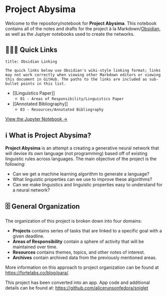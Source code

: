 # Project Abysima

Welcome to the repository/notebook for **Project Abysima**. This notebook contains all of the notes and drafts for the project à la Markdown/[Obsidian](https://obsidian.md), as well as the Juptyer notebooks used to create the networks.

## 🏃🏻‍♂️ Quick Links

```ad-note
title: Obsidian Linking

The quick links below use Obsidian's wiki-style linking format; links may not work correctly when viewing other Markdown editors or viewing this document in GitHub. The paths to the links are included as sub-bullet points in this list.
```

- [[Linguistics Paper]]
	- `01 - Areas of Responsibility/Linguistics Paper`
- [[Annotated Bibliography]]
	- `03 - Resources/Annotated Bibliography`

[View the Jupyter Notebook →](./notebooks/validations.ipynb)

## ℹ️ What is Project Abysima?

**Project Abysima** is an attempt a creating a generative neural network that will devise its own language (not programming) based off of existing linguistic rules across languages. The main objective of the project is the following:

- Can we get a machine learning algorithm to generate a language?
- What linguistic properties can we use to improve these algorithms?
- Can we make linguistics and linguistic properties easy to understand for a neural network?

## 🗄 General Organization

The organization of this project is broken down into four domains:

- **Projects** contains series of tasks that are linked to a specific goal with a given deadline.
- **Areas of Responsibility** contain a sphere of activity that will be maintained over time.
- **Resources** contains themes, topics, and other notes of interest.
- **Archives** contain archived data from the previously mentioned areas.

More information on this approach to project organization can be found at https://fortelabs.co/blog/para/.

This project has been converted into an app. App code and additional details can be found at: https://github.com/alicerunsonfedora/sniglet
